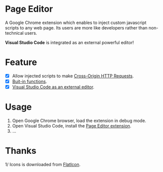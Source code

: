 # Page Editor

A Google Chrome extension which enables to inject custom javascript scripts to any web page. Its users are more like developers rather than non-technical users.

**Visual Studio Code** is integrated as an external powerful editor!

# Feature

- [X] Allow injected scripts to make [Cross-Origin HTTP Requests](doc/bypass_origin_http_request.md).
- [X] [Buit-in functions](doc/build_in_functions.md).
- [X] [Visual Studio Code as an external editor](doc/vscode_editor.md).

# Usage

1. Open Google Chrome browser, load the extension in debug mode.
2. Open Visual Studio Code, install the [Page Editor extension](https://github.com/VanDng/PageEditor-VSCode).
3. ...

# Thanks

1/ Icons is downloaded from [FlatIcon](https://www.flaticon.com/).

